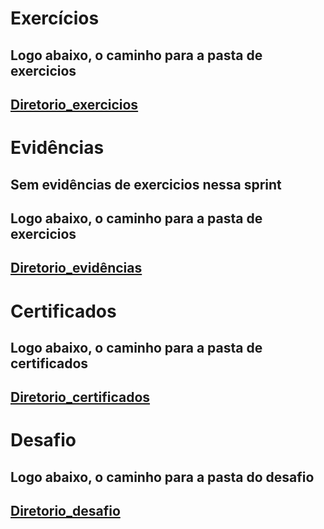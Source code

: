 # Exercícios

## Logo abaixo, o caminho para a pasta de exercicios


## [Diretorio_exercicios](exercicios/)



# Evidências

## Sem evidências de exercicios nessa sprint

## Logo abaixo, o caminho para a pasta de exercicios


## [Diretorio_evidências](evidencias/)


# Certificados

## Logo abaixo, o caminho para a pasta de certificados


## [Diretorio_certificados](certificados/)


# Desafio

## Logo abaixo, o caminho para a pasta do desafio

## [Diretorio_desafio](desafio/)